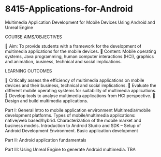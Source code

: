 # 8415-Applications-for-Android
Multimedia Application Development for Mobile Devices Using Android and Unreal Engine

COURSE AIMS/OBJECTIVES

	Aim: To provide students with a framework for the development of multimedia applications for the mobile devices.
	Content: Mobile operating systems, Java programming, human computer interactions (HCI), graphics and animation, business, technical and social implications.

LEARNING OUTCOMES

	Critically assess the efficiency of multimedia applications on mobile devices and their business, technical and social implications.
	Evaluate the different mobile operating systems for suitability of multimedia applications.
	Develop tools to analyse multimedia applications from HCI perspective.
	Design and build multimedia applications.



Part I: General Intro to mobile application environment
Multimedia/mobile development platforms. Types of mobile/multimedia applications: native/web based/hybrid. Characterization of the mobile market and business models. Introduction to Android Studio and SDK – Setup of Android Development Environment. Basic application development

Part II: Android application fundamentals

Part III: Using Unreal Engine to generate Android multimedia. TBA
		
